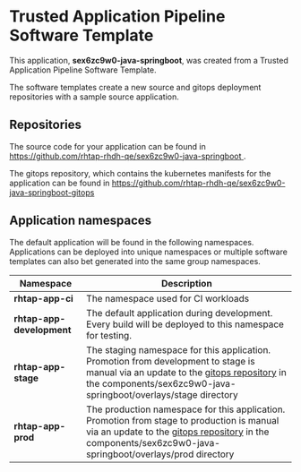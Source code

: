 # Trusted Application Pipeline Software Template

This application, **sex6zc9w0-java-springboot**, was created from a Trusted Application Pipeline Software Template.

The software templates create a new source and gitops deployment repositories with a sample source application. 

## Repositories

The source code for your application can be found in [https://github.com/rhtap-rhdh-qe/sex6zc9w0-java-springboot ](https://github.com/rhtap-rhdh-qe/sex6zc9w0-java-springboot ).
 
The gitops repository, which contains the kubernetes manifests for the application can be found in 
[https://github.com/rhtap-rhdh-qe/sex6zc9w0-java-springboot-gitops ](https://github.com/rhtap-rhdh-qe/sex6zc9w0-java-springboot-gitops ) 

## Application namespaces 

The default application will be found in the following namespaces. Applications can be deployed into unique namespaces or multiple software templates can also bet generated into the same group namespaces.  

|  Namespace   |  Description   |  
| -------- | -------- |
| **rhtap-app-ci** | The namespace used for CI workloads |
| **rhtap-app-development** | The default application during development. Every build will be deployed to this namespace for testing. |
| **rhtap-app-stage** | The staging namespace for this application. Promotion from development to stage is manual via an update to the [gitops repository](https://github.com/rhtap-rhdh-qe/sex6zc9w0-java-springboot-gitops ) in the components/sex6zc9w0-java-springboot/overlays/stage directory |
| **rhtap-app-prod** | The production namespace for this application. Promotion from stage to production is manual via an update to the [gitops repository](https://github.com/rhtap-rhdh-qe/sex6zc9w0-java-springboot-gitops ) in the components/sex6zc9w0-java-springboot/overlays/prod directory |
